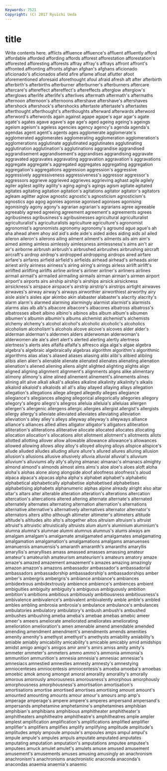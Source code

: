 ```yaml
---
Keywords: 7521 
Copyright: (C) 2017 Ryuichi Ueda
---
```


# title

Write contents here.
afflicts affluence affluence's affluent affluently afford
affordable afforded affording affords afforest afforestation afforestation's afforested afforesting afforests
affray affray's affrays affront affront's affronted affronting affronts afghan afghan's
afghans aficionado aficionado's aficionados afield afire aflame afloat aflutter afoot
aforementioned aforesaid aforethought afoul afraid afresh aft after afterbirth afterbirth's
afterbirths afterburner afterburner's afterburners aftercare aftercare's aftereffect aftereffect's aftereffects afterglow
afterglow's afterglows afterlife afterlife's afterlives aftermath aftermath's aftermaths afternoon afternoon's
afternoons aftershave aftershave's aftershaves aftershock aftershock's aftershocks aftertaste aftertaste's aftertastes
afterthought afterthought's afterthoughts afterward afterwards afterword afterword's afterwords again against
agape agape's agar agar's agate agate's agates agave agave's age
age's aged ageing ageing's ageings ageism ageism's ageless agencies agency
agency's agenda agenda's agendas agent agent's agents ages agglomerate agglomerate's
agglomerated agglomerates agglomerating agglomeration agglomeration's agglomerations agglutinate agglutinated agglutinates agglutinating
agglutination agglutination's agglutinations aggrandise aggrandised aggrandisement aggrandisement's aggrandises aggrandising aggravate
aggravated aggravates aggravating aggravation aggravation's aggravations aggregate aggregate's aggregated aggregates
aggregating aggregation aggregation's aggregations aggression aggression's aggressive aggressively aggressiveness aggressiveness's
aggressor aggressor's aggressors aggrieve aggrieved aggrieves aggrieving aghast agile agilely
agiler agilest agility agility's aging aging's agings agism agitate agitated
agitates agitating agitation agitation's agitations agitator agitator's agitators agleam aglitter
aglow agnostic agnostic's agnosticism agnosticism's agnostics ago agog agonies agonise
agonised agonises agonising agonisingly agony agony's agrarian agrarian's agrarians agree
agreeable agreeably agreed agreeing agreement agreement's agreements agrees agribusiness agribusiness's
agribusinesses agricultural agriculturalist agriculturalist's agriculturalists agriculture agriculture's agronomist agronomist's agronomists
agronomy agronomy's aground ague ague's ah aha ahead ahem ahoy
aid aid's aide aide's aided aides aiding aids ail ailed
aileron aileron's ailerons ailing ailment ailment's ailments ails aim aim's
aimed aiming aimless aimlessly aimlessness aimlessness's aims ain't air air's
airborne airbrush airbrush's airbrushed airbrushes airbrushing aircraft aircraft's airdrop airdrop's
airdropped airdropping airdrops aired airfare airfare's airfares airfield airfield's airfields
airhead airhead's airheads airier airiest airily airiness airiness's airing airing's
airings airless airlift airlift's airlifted airlifting airlifts airline airline's airliner
airliner's airliners airlines airmail airmail's airmailed airmailing airmails airman airman's
airmen airport airport's airports airs airship airship's airships airsick airsickness
airsickness's airspace airspace's airstrip airstrip's airstrips airtight airwaves airwaves's airway
airway's airways airworthier airworthiest airworthy airy aisle aisle's aisles ajar
akimbo akin alabaster alabaster's alacrity alacrity's alarm alarm's alarmed alarming
alarmingly alarmist alarmist's alarmists alarms alas alb alb's albacore albacore's
albacores albatross albatross's albatrosses albeit albino albino's albinos albs album
album's albumen albumen's albumin albumin's albums alchemist alchemist's alchemists alchemy
alchemy's alcohol alcohol's alcoholic alcoholic's alcoholics alcoholism alcoholism's alcohols alcove
alcove's alcoves alder alder's alderman alderman's aldermen alders alderwoman alderwoman's
alderwomen ale ale's alert alert's alerted alerting alertly alertness alertness's
alerts ales alfalfa alfalfa's alfresco alga alga's algae algebra algebra's
algebraic algebraically algebras algorithm algorithm's algorithmic algorithms alias alias's aliased
aliases aliasing alibi alibi's alibied alibiing alibis alien alien's alienable
alienate alienated alienates alienating alienation alienation's aliened aliening aliens alight
alighted alighting alights align aligned aligning alignment alignment's alignments aligns
alike alimentary alimony alimony's aline alined alinement alinement's alinements alines
alining alit alive alkali alkali's alkalies alkaline alkalinity alkalinity's alkalis
alkaloid alkaloid's alkaloids all all's allay allayed allaying allays allegation
allegation's allegations allege alleged allegedly alleges allegiance allegiance's allegiances alleging
allegorical allegorically allegories allegory allegory's allegro allegro's allegros alleluia alleluia's
alleluias allergen allergen's allergenic allergens allergic allergies allergist allergist's allergists
allergy allergy's alleviate alleviated alleviates alleviating alleviation alleviation's alley alley's
alleys alleyway alleyway's alleyways alliance alliance's alliances allied allies alligator
alligator's alligators alliteration alliteration's alliterations alliterative allocate allocated allocates allocating
allocation allocation's allocations allot allotment allotment's allotments allots allotted allotting
allover allow allowable allowance allowance's allowances allowed allowing allows alloy
alloy's alloyed alloying alloys allspice allspice's allude alluded alludes alluding
allure allure's allured allures alluring allusion allusion's allusions allusive allusively
alluvia alluvial alluvial's alluvium alluvium's alluviums ally ally's allying almanac
almanac's almanacs almighty almond almond's almonds almost alms alms's aloe
aloe's aloes aloft aloha aloha's alohas alone along alongside aloof
aloofness aloofness's aloud alpaca alpaca's alpacas alpha alpha's alphabet alphabet's
alphabetic alphabetical alphabetically alphabetise alphabetised alphabetises alphabetising alphabets alphanumeric alphas
alpine already alright also altar altar's altars alter alterable alteration
alteration's alterations altercation altercation's altercations altered altering alternate alternate's alternated
alternately alternates alternating alternation alternation's alternations alternative alternative's alternatively alternatives
alternator alternator's alternators alters altho although altimeter altimeter's altimeters altitude
altitude's altitudes alto alto's altogether altos altruism altruism's altruist altruist's
altruistic altruistically altruists alum alum's aluminium aluminium's alumna alumna's alumnae
alumni alumnus alumnus's alums always am amalgam amalgam's amalgamate amalgamated
amalgamates amalgamating amalgamation amalgamation's amalgamations amalgams amanuenses amanuensis amanuensis's amaranth
amaranth's amaranths amaryllis amaryllis's amaryllises amass amassed amasses amassing amateur
amateur's amateurish amateurism amateurism's amateurs amatory amaze amaze's amazed amazement
amazement's amazes amazing amazingly amazon amazon's amazons ambassador ambassador's ambassadorial
ambassadors ambassadorship ambassadorship's ambassadorships amber amber's ambergris ambergris's ambiance ambiance's
ambiances ambidextrous ambidextrously ambience ambience's ambiences ambient ambiguities ambiguity ambiguity's
ambiguous ambiguously ambition ambition's ambitions ambitious ambitiously ambitiousness ambitiousness's ambivalence
ambivalence's ambivalent ambivalently amble amble's ambled ambles ambling ambrosia ambrosia's
ambulance ambulance's ambulances ambulatories ambulatory ambulatory's ambush ambush's ambushed ambushes
ambushing ameba ameba's amebae amebas amebic ameer ameer's ameers ameliorate
ameliorated ameliorates ameliorating amelioration amelioration's amen amenable amend amendable amended
amending amendment amendment's amendments amends amenities amenity amenity's amethyst amethyst's
amethysts amiability amiability's amiable amiably amicability amicability's amicable amicably amid
amidships amidst amigo amigo's amigos amir amir's amirs amiss amity
amity's ammeter ammeter's ammeters ammo ammo's ammonia ammonia's ammunition ammunition's
amnesia amnesia's amnesiac amnesiac's amnesiacs amnestied amnesties amnesty amnesty's amnestying
amniocenteses amniocentesis amniocentesis's amoeba amoeba's amoebas amoebic amok among amongst
amoral amorality amorality's amorally amorous amorously amorousness amorousness's amorphous amorphously
amorphousness amorphousness's amortisation amortisation's amortisations amortise amortised amortises amortising amount
amount's amounted amounting amounts amour amour's amours amp amp's amperage
amperage's ampere ampere's amperes ampersand ampersand's ampersands amphetamine amphetamine's amphetamines
amphibian amphibian's amphibians amphibious amphitheater amphitheater's amphitheaters amphitheatre amphitheatre's amphitheatres
ample ampler amplest amplification amplification's amplifications amplified amplifier amplifier's amplifiers
amplifies amplify amplifying amplitude amplitude's amplitudes amply ampoule ampoule's ampoules
amps ampul ampul's ampule ampule's ampules ampuls amputate amputated amputates
amputating amputation amputation's amputations amputee amputee's amputees amuck amulet amulet's
amulets amuse amused amusement amusement's amusements amuses amusing amusingly an
anachronism anachronism's anachronisms anachronistic anaconda anaconda's anacondas anaemia anaemia's anaemic

